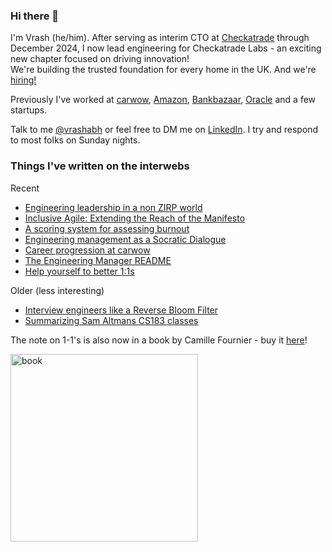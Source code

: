 ### Hi there 👋

I'm Vrash (he/him). After serving as interim CTO at [Checkatrade](www.checkatrade.com) through December 2024, I now lead engineering for Checkatrade Labs - an exciting new chapter focused on driving innovation!  
We're building the trusted foundation for every home in the UK. And we're [hiring!](https://apply.checkatrade.com/vacancies/vacancy-search-results.aspx) 

Previously I've worked at [carwow], [Amazon], [Bankbazaar], [Oracle] and a few startups.

Talk to me [@vrashabh] or feel free to DM me on [LinkedIn]. I try and respond to most folks on Sunday nights. 

### Things I've written on the interwebs
Recent
- [Engineering leadership in a non ZIRP world](https://medium.com/@vrashabhirde/engineering-leadership-in-a-non-zirp-world-76cca33f89fd)
- [Inclusive Agile: Extending the Reach of the Manifesto](https://medium.com/carwow-product-engineering/inclusive-agile-extending-the-reach-of-the-manifesto-248b07b92869)
- [A scoring system for assessing burnout](https://medium.com/carwow-product-engineering/a-scoring-system-for-assessing-burnout-599f4791233e)
- [Engineering management as a Socratic Dialogue](https://medium.com/carwow-product-engineering/engineering-management-as-a-socratic-dialogue-25918232439f)
- [Career progression at carwow](https://medium.com/carwow-product-engineering/engineering-progression-at-carwow-bee8337ec05d)
- [The Engineering Manager README](https://medium.com/carwow-product-engineering/the-engineering-manager-readme-a0d398f46e82)
- [Help yourself to better 1:1s](https://medium.com/carwow-product-engineering/help-yourself-to-better-1-1s-27c25f7d8d1e)

Older (less interesting)
- [Interview engineers like a Reverse Bloom Filter](https://whizmodo.wordpress.com/2015/02/25/interview-engineers-like-a-reverse-bloom-filter/)
- [Summarizing Sam Altmans CS183 classes](https://whizmodo.wordpress.com/2014/09/25/sam-altmans-cs183b-class-0/)

The note on 1-1's is also now in a book by Camille Fournier - buy it [here](https://amzn.to/38kAhe7)!

<img src="https://covers.oreillystatic.com/images/0636920251835/lrg.jpg" alt="book" width="300"/>

[checkatrade]: https://www.checkatrade.com
[carwow]: https://github.com/carwow
[Amazon]: https://github.com/amzn
[Bankbazaar]: https://github.com/bankbazaar
[Oracle]: https://github.com/oracle
[Careers at carwow]: https://www.carwow.co.uk/jobs
[@vrashabh]: https://twitter.com/vrashabh
[LinkedIn]: https://www.linkedin.com/in/%F0%9F%91%8B%F0%9F%8F%BC-vrashabh-irde-3bb66b1b
